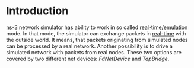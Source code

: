 # Introduction

[ns-3](http://www.nsnam.org/) network simulator has ability to work in so called [real-time/emulation](http://www.nsnam.org/wiki/index.php/Emulation_and_Realtime_Scheduler) mode. In that mode, the simulator can exchange packets in [real-time](http://www.nsnam.org/docs/release/3.17/manual/singlehtml/index.html#realtime) with the outside world. It means, that packets originating from simulated nodes can be processed by a real network. Another possibility is to drive a simulated network with packets from real nodes. These two options are covered by two different net devices: _FdNetDevice_ and _TapBridge_.



